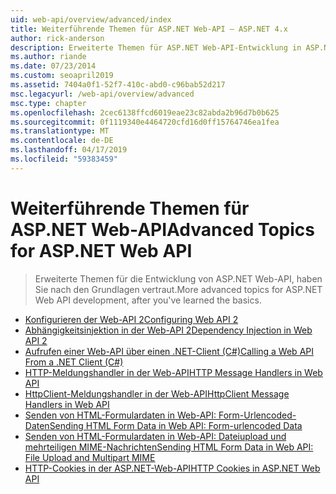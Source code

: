 ```yaml
---
uid: web-api/overview/advanced/index
title: Weiterführende Themen für ASP.NET Web-API – ASP.NET 4.x
author: rick-anderson
description: Erweiterte Themen für ASP.NET Web-API-Entwicklung in ASP.NET 4.x, nachdem Sie den Grundlagen vertraut sind.
ms.author: riande
ms.date: 07/23/2014
ms.custom: seoapril2019
ms.assetid: 7404a0f1-52f7-410c-abd0-c96bab52d217
msc.legacyurl: /web-api/overview/advanced
msc.type: chapter
ms.openlocfilehash: 2cec6138ffcd6019eae23c82abda2b96d7b0b625
ms.sourcegitcommit: 0f1119340e4464720cfd16d0ff15764746ea1fea
ms.translationtype: MT
ms.contentlocale: de-DE
ms.lasthandoff: 04/17/2019
ms.locfileid: "59383459"
---
```

# <a name="advanced-topics-for-aspnet-web-api"></a><span data-ttu-id="3d780-103">Weiterführende Themen für ASP.NET Web-API</span><span class="sxs-lookup"><span data-stu-id="3d780-103">Advanced Topics for ASP.NET Web API</span></span>

> <span data-ttu-id="3d780-104">Erweiterte Themen für die Entwicklung von ASP.NET Web-API, haben Sie nach den Grundlagen vertraut.</span><span class="sxs-lookup"><span data-stu-id="3d780-104">More advanced topics for ASP.NET Web API development, after you've learned the basics.</span></span>


- [<span data-ttu-id="3d780-105">Konfigurieren der Web-API 2</span><span class="sxs-lookup"><span data-stu-id="3d780-105">Configuring Web API 2</span></span>](configuring-aspnet-web-api.md)
- [<span data-ttu-id="3d780-106">Abhängigkeitsinjektion in der Web-API 2</span><span class="sxs-lookup"><span data-stu-id="3d780-106">Dependency Injection in Web API 2</span></span>](dependency-injection.md)
- [<span data-ttu-id="3d780-107">Aufrufen einer Web-API über einen .NET-Client (C#)</span><span class="sxs-lookup"><span data-stu-id="3d780-107">Calling a Web API From a .NET Client (C#)</span></span>](calling-a-web-api-from-a-net-client.md)
- [<span data-ttu-id="3d780-108">HTTP-Meldungshandler in der Web-API</span><span class="sxs-lookup"><span data-stu-id="3d780-108">HTTP Message Handlers in Web API</span></span>](http-message-handlers.md)
- [<span data-ttu-id="3d780-109">HttpClient-Meldungshandler in der Web-API</span><span class="sxs-lookup"><span data-stu-id="3d780-109">HttpClient Message Handlers in Web API</span></span>](httpclient-message-handlers.md)
- [<span data-ttu-id="3d780-110">Senden von HTML-Formulardaten in Web-API: Form-Urlencoded-Daten</span><span class="sxs-lookup"><span data-stu-id="3d780-110">Sending HTML Form Data in Web API: Form-urlencoded Data</span></span>](sending-html-form-data-part-1.md)
- [<span data-ttu-id="3d780-111">Senden von HTML-Formulardaten in Web-API: Dateiupload und mehrteiligen MIME-Nachrichten</span><span class="sxs-lookup"><span data-stu-id="3d780-111">Sending HTML Form Data in Web API: File Upload and Multipart MIME</span></span>](sending-html-form-data-part-2.md)
- [<span data-ttu-id="3d780-112">HTTP-Cookies in der ASP.NET-Web-API</span><span class="sxs-lookup"><span data-stu-id="3d780-112">HTTP Cookies in ASP.NET Web API</span></span>](http-cookies.md)

